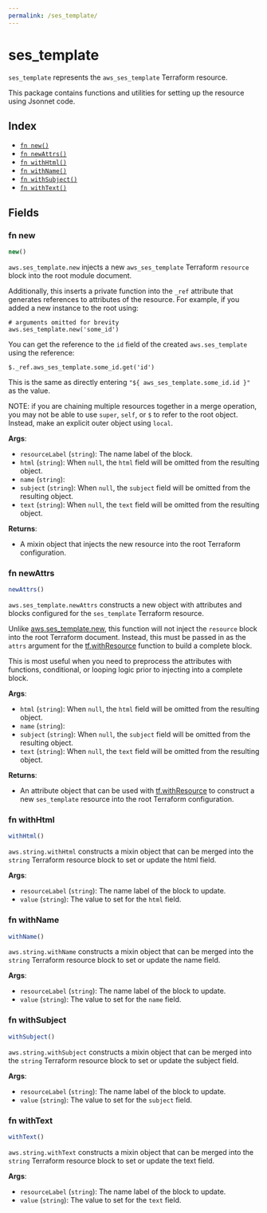 ```yaml
---
permalink: /ses_template/
---
```


# ses_template

`ses_template` represents the `aws_ses_template` Terraform resource.



This package contains functions and utilities for setting up the resource using Jsonnet code.


## Index

* [`fn new()`](#fn-new)
* [`fn newAttrs()`](#fn-newattrs)
* [`fn withHtml()`](#fn-withhtml)
* [`fn withName()`](#fn-withname)
* [`fn withSubject()`](#fn-withsubject)
* [`fn withText()`](#fn-withtext)

## Fields

### fn new

```ts
new()
```


`aws.ses_template.new` injects a new `aws_ses_template` Terraform `resource`
block into the root module document.

Additionally, this inserts a private function into the `_ref` attribute that generates references to attributes of the
resource. For example, if you added a new instance to the root using:

    # arguments omitted for brevity
    aws.ses_template.new('some_id')

You can get the reference to the `id` field of the created `aws.ses_template` using the reference:

    $._ref.aws_ses_template.some_id.get('id')

This is the same as directly entering `"${ aws_ses_template.some_id.id }"` as the value.

NOTE: if you are chaining multiple resources together in a merge operation, you may not be able to use `super`, `self`,
or `$` to refer to the root object. Instead, make an explicit outer object using `local`.

**Args**:
  - `resourceLabel` (`string`): The name label of the block.
  - `html` (`string`):  When `null`, the `html` field will be omitted from the resulting object.
  - `name` (`string`): 
  - `subject` (`string`):  When `null`, the `subject` field will be omitted from the resulting object.
  - `text` (`string`):  When `null`, the `text` field will be omitted from the resulting object.

**Returns**:
- A mixin object that injects the new resource into the root Terraform configuration.


### fn newAttrs

```ts
newAttrs()
```


`aws.ses_template.newAttrs` constructs a new object with attributes and blocks configured for the `ses_template`
Terraform resource.

Unlike [aws.ses_template.new](#fn-ses_templatenew), this function will not inject the `resource`
block into the root Terraform document. Instead, this must be passed in as the `attrs` argument for the
[tf.withResource](https://github.com/tf-libsonnet/core/tree/main/docs#fn-withresource) function to build a complete block.

This is most useful when you need to preprocess the attributes with functions, conditional, or looping logic prior to
injecting into a complete block.

**Args**:
  - `html` (`string`):  When `null`, the `html` field will be omitted from the resulting object.
  - `name` (`string`): 
  - `subject` (`string`):  When `null`, the `subject` field will be omitted from the resulting object.
  - `text` (`string`):  When `null`, the `text` field will be omitted from the resulting object.

**Returns**:
  - An attribute object that can be used with [tf.withResource](https://github.com/tf-libsonnet/core/tree/main/docs#fn-withresource) to construct a new `ses_template` resource into the root Terraform configuration.


### fn withHtml

```ts
withHtml()
```

`aws.string.withHtml` constructs a mixin object that can be merged into the `string`
Terraform resource block to set or update the html field.



**Args**:
  - `resourceLabel` (`string`): The name label of the block to update.
  - `value` (`string`): The value to set for the `html` field.


### fn withName

```ts
withName()
```

`aws.string.withName` constructs a mixin object that can be merged into the `string`
Terraform resource block to set or update the name field.



**Args**:
  - `resourceLabel` (`string`): The name label of the block to update.
  - `value` (`string`): The value to set for the `name` field.


### fn withSubject

```ts
withSubject()
```

`aws.string.withSubject` constructs a mixin object that can be merged into the `string`
Terraform resource block to set or update the subject field.



**Args**:
  - `resourceLabel` (`string`): The name label of the block to update.
  - `value` (`string`): The value to set for the `subject` field.


### fn withText

```ts
withText()
```

`aws.string.withText` constructs a mixin object that can be merged into the `string`
Terraform resource block to set or update the text field.



**Args**:
  - `resourceLabel` (`string`): The name label of the block to update.
  - `value` (`string`): The value to set for the `text` field.
